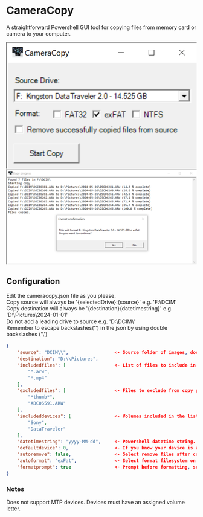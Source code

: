 # CameraCopy

A straightforward Powershell GUI tool for copying files from memory card or camera to your computer.

![Main window](./screenshots/1.png)
![Copy window and format confirmation](./screenshots/2.png)

## Configuration

Edit the cameracopy.json file as you please.<br>
Copy source will always be '{selectedDrive}:\{source}\' e.g. 'F:\DCIM\'<br>
Copy destination will always be '{destination}\{datetimestring}\' e.g. 'D:\Pictures\2024-01-01\'<br>
Do not add a leading drive to source e.g. 'D:\\DCIM\\'<br>
Remember to escape backslashes('\') in the json by using double backslashes ('\\')<br>
```json
{
    "source": "DCIM\\",                 <- Source folder of images, does not have to be set. Will only use volume letter if not set.
    "destination": "D:\\Pictures",
    "includedfiles": [                  <- List of files to include in copy, cameras might have additional files. set to "*" you want to copy everything.
        "*.arw",
        "*.mp4"
    ],
    "excludedfiles": [                  <- Files to exclude from copy progress. Can be left empty.
        "*thumb*",
        "ABC06591.ARW"
    ],
    "includeddevices": [                <- Volumes included in the list. If left empty everything will be listed.
        "Sony",
        "DataTraveler"
    ],
    "datetimestring": "yyyy-MM-dd",     <- Powershell datetime string. yyyy-MM-dd meaning 2024-01-01.
    "defaultdevice": 0,                 <- If you know your device is always e.g. second on the list set to 1.
    "autoremove": false,                <- Select remove files after copying on start
    "autoformat": "exFat",              <- Select format filesystem on start. Can be empty or any of FAT32, exFAT, NTFS
    "formatprompt": true                <- Prompt before formatting, set to false if you want to format without confirmation (dangerous).
}
```

### Notes
Does not support MTP devices. Devices must have an assigned volume letter.